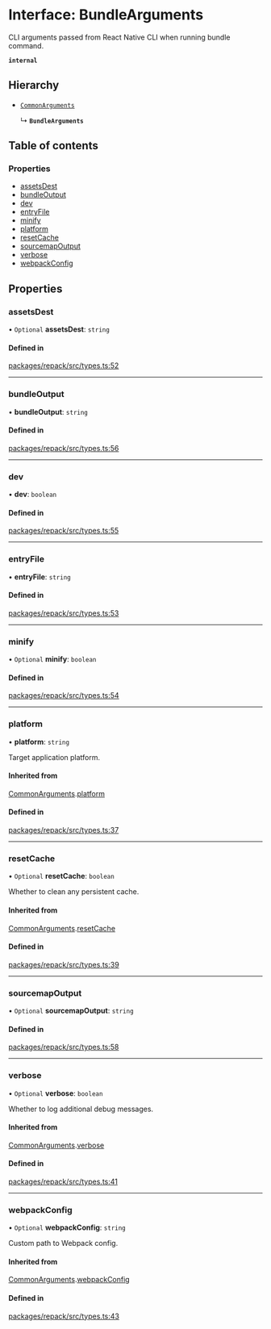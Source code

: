 # Interface: BundleArguments

CLI arguments passed from React Native CLI when running bundle command.

**`internal`**

## Hierarchy

- [`CommonArguments`](CommonArguments.md)

  ↳ **`BundleArguments`**

## Table of contents

### Properties

- [assetsDest](BundleArguments.md#assetsdest)
- [bundleOutput](BundleArguments.md#bundleoutput)
- [dev](BundleArguments.md#dev)
- [entryFile](BundleArguments.md#entryfile)
- [minify](BundleArguments.md#minify)
- [platform](BundleArguments.md#platform)
- [resetCache](BundleArguments.md#resetcache)
- [sourcemapOutput](BundleArguments.md#sourcemapoutput)
- [verbose](BundleArguments.md#verbose)
- [webpackConfig](BundleArguments.md#webpackconfig)

## Properties

### assetsDest

• `Optional` **assetsDest**: `string`

#### Defined in

[packages/repack/src/types.ts:52](https://github.com/callstack/repack/blob/a78f6b9/packages/repack/src/types.ts#L52)

___

### bundleOutput

• **bundleOutput**: `string`

#### Defined in

[packages/repack/src/types.ts:56](https://github.com/callstack/repack/blob/a78f6b9/packages/repack/src/types.ts#L56)

___

### dev

• **dev**: `boolean`

#### Defined in

[packages/repack/src/types.ts:55](https://github.com/callstack/repack/blob/a78f6b9/packages/repack/src/types.ts#L55)

___

### entryFile

• **entryFile**: `string`

#### Defined in

[packages/repack/src/types.ts:53](https://github.com/callstack/repack/blob/a78f6b9/packages/repack/src/types.ts#L53)

___

### minify

• `Optional` **minify**: `boolean`

#### Defined in

[packages/repack/src/types.ts:54](https://github.com/callstack/repack/blob/a78f6b9/packages/repack/src/types.ts#L54)

___

### platform

• **platform**: `string`

Target application platform.

#### Inherited from

[CommonArguments](CommonArguments.md).[platform](CommonArguments.md#platform)

#### Defined in

[packages/repack/src/types.ts:37](https://github.com/callstack/repack/blob/a78f6b9/packages/repack/src/types.ts#L37)

___

### resetCache

• `Optional` **resetCache**: `boolean`

Whether to clean any persistent cache.

#### Inherited from

[CommonArguments](CommonArguments.md).[resetCache](CommonArguments.md#resetcache)

#### Defined in

[packages/repack/src/types.ts:39](https://github.com/callstack/repack/blob/a78f6b9/packages/repack/src/types.ts#L39)

___

### sourcemapOutput

• `Optional` **sourcemapOutput**: `string`

#### Defined in

[packages/repack/src/types.ts:58](https://github.com/callstack/repack/blob/a78f6b9/packages/repack/src/types.ts#L58)

___

### verbose

• `Optional` **verbose**: `boolean`

Whether to log additional debug messages.

#### Inherited from

[CommonArguments](CommonArguments.md).[verbose](CommonArguments.md#verbose)

#### Defined in

[packages/repack/src/types.ts:41](https://github.com/callstack/repack/blob/a78f6b9/packages/repack/src/types.ts#L41)

___

### webpackConfig

• `Optional` **webpackConfig**: `string`

Custom path to Webpack config.

#### Inherited from

[CommonArguments](CommonArguments.md).[webpackConfig](CommonArguments.md#webpackconfig)

#### Defined in

[packages/repack/src/types.ts:43](https://github.com/callstack/repack/blob/a78f6b9/packages/repack/src/types.ts#L43)
